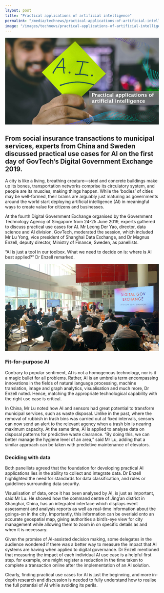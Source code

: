 ```yaml
---
layout: post
title: "Practical applications of artificial intelligence"
permalink: "/media/technews/practical-applications-of-artificial-intelligence"
image: "/images/technews/practical-applications-of-artificial-intelligence-smart-nation-govtech-header.jpg"
---
```


![Practical applications of artificial intelligence](/images/technews/practical-applications-of-artificial-intelligence-smart-nation-govtech-header.jpg)

From social insurance transactions to municipal services, experts from China and Sweden discussed practical use cases for AI on the first day of GovTech’s Digital Government Exchange 2019.
---

A city is like a living, breathing creature—steel and concrete buildings make up its bones, transportation networks comprise its circulatory system, and people are its muscles, making things happen. While the ‘bodies’ of cities may be well-formed, their brains are arguably just maturing as governments around the world start deploying artificial intelligence (AI) in meaningful ways to create value for citizens and businesses.

At the fourth Digital Government Exchange organised by the Government Technology Agency of Singapore from 24-25 June 2019, experts gathered to discuss practical use cases for AI. Mr Leong Der Yao, director, data science and AI division, GovTech, moderated the session, which included Mr Lu Yong, vice president of Shanghai Data Exchange, and Dr Magnus Enzell, deputy director, Ministry of Finance, Sweden, as panellists.

“AI is just a tool in our toolbox. What we need to decide on is: where is AI best applied?” Dr Enzell remarked.

![Practical applications of artificial intelligence at DGX 2019](/images/technews/practical-applications-of-artificial-intelligence-part2.png)

### **Fit-for-purpose AI**

Contrary to popular sentiment, AI is not a homogenous technology, nor is it a magic bullet for all problems. Rather, AI is an umbrella term encompassing innovations in the fields of natural language processing, machine translation, image and graph analytics, visualisation and much more, Dr Enzell noted. Hence, matching the appropriate technological capability with the right use case is critical. 

In China, Mr Lu noted how AI and sensors had great potential to transform municipal services, such as waste disposal. Unlike in the past, where the removal of rubbish in trash bins was carried out at fixed intervals, sensors can now send an alert to the relevant agency when a trash bin is nearing maximum capacity. At the same time, AI is applied to analyse data on disposal patterns for predictive waste clearance. “By doing this, we can better manage the hygiene level of an area,” said Mr Lu, adding that a similar approach can be taken with predictive maintenance of elevators.

### **Deciding with data**

Both panellists agreed that the foundation for developing practical AI applications lies in the ability to collect and integrate data. Dr Enzell highlighted the need for standards for data classification, and rules or guidelines surrounding data security. 

Visualisation of data, once it has been analysed by AI, is just as important, said Mr Lu. He showed how the command centre of Jing’an district in Shanghai, China, has an integrated interface which displays event assessment and analysis reports as well as real-time information about the goings-on in the city. Importantly, this information can be overlaid onto an accurate geospatial map, giving authorities a bird’s-eye view for city management while allowing them to zoom in on specific details as and when it is necessary.

Given the promise of AI-assisted decision making, some delegates in the audience wondered if there was a better way to measure the impact that AI systems are having when applied to digital governance. Dr Enzell mentioned that measuring the impact of each individual AI use case is a helpful first step. for example, one might register a reduction in the time taken to complete a transaction online after the implementation of an AI solution.

Clearly, finding practical use cases for AI is just the beginning, and more in-depth research and discussion is needed to fully understand how to realise the full potential of AI while avoiding its perils.  

